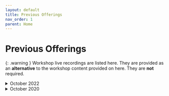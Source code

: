 ```yaml
---
layout: default
title: Previous Offerings
nav_order: 1
parent: Home
---
```


<!-- If you still want to provide access to old workshop recordings, this is the place! Full-length live workshop videos go here. -->
<!-- If you decide you don't need it, delete this page AND go to 'index.md', set has_children to false. -->


# Previous Offerings

{: .warning }
Workshop live recordings are listed here. They are provided as an **alternative** to the workshop content provided on here. They are **not** required.

<details markdown="1">
<summary>October 2022</summary>
<iframe height="416" width="100%" allowfullscreen frameborder=0 src="https://echo360.ca/media/60aeca91-1d04-493f-a94e-ee733efa3520/public"></iframe>
[View original here.](https://echo360.ca/media/60aeca91-1d04-493f-a94e-ee733efa3520/public)

<embed src="assets/docs/IntroPythonSlides.pdf" style="border:none;" width="100%" height="466px">
[Download as PDF.](assets/docs/IntroPythonSlides.pdf)
</details>

<details markdown="1">
<summary>October 2020</summary>
<iframe height="416" width="100%" allowfullscreen frameborder=0 src="https://echo360.ca/media/f8149a76-b627-4b26-aadc-3600945bcc82/public"></iframe>
[View original here.](https://echo360.ca/media/f8149a76-b627-4b26-aadc-3600945bcc82/public)

<embed src="assets/docs/IntroPythonSlides.pdf" style="border:none;" width="100%" height="466px">
[Download as PDF.](assets/docs/IntroPythonSlides.pdf)
</details>
